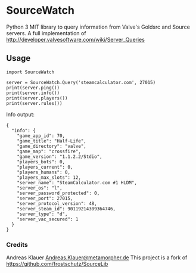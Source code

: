 # SourceWatch

Python 3 MIT library to query information from Valve's Goldsrc and Source servers.
A full implementation of http://developer.valvesoftware.com/wiki/Server_Queries

## Usage

```
import SourceWatch

server = SourceWatch.Query('steamcalculator.com', 27015)
print(server.ping())
print(server.info())
print(server.players())
print(server.rules())

```

Info output:

```
{
  "info": {
    "game_app_id": 70,
    "game_title": "Half-Life",
    "game_directory": "valve",
    "game_map": "crossfire",
    "game_version": "1.1.2.2/Stdio",
    "players_bots": 0,
    "players_current": 0,
    "players_humans": 0,
    "players_max_slots": 12,
    "server_name": "SteamCalculator.com #1 HLDM",
    "server_os": "l",
    "server_password_protected": 0,
    "server_port": 27015,
    "server_protocol_version": 48,
    "server_steam_id": 90119214309364746,
    "server_type": "d",
    "server_vac_secured": 1
  }
}
```

### Credits
 Andreas Klauer <Andreas.Klauer@metamorpher.de>
 This project is a fork of https://github.com/frostschutz/SourceLib
